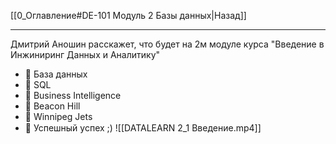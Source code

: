 [[0_Оглавление#DE-101 Модуль 2 Базы данных|Назад]]
___
Дмитрий Аношин расскажет, что будет на 2м модуле курса "Введение в Инжиниринг Данных и Аналитику" 
- 📌 База данных
- 📌 SQL 
- 📌 Business Intelligence 
- 📌 Beacon Hill 
- 📌 Winnipeg Jets 
- 📌 Успешный успех ;)
![[DATALEARN 2_1 Введение.mp4]]